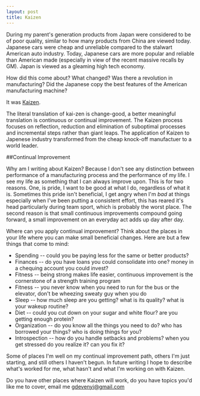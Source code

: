 ```yaml
---
layout: post
title: Kaizen
---
```


During my parent's generation products from Japan were considered to be of poor quality, similar to how many products from China are viewed today. Japanese cars were cheap and unreliable compared to the stalwart American auto industry. Today, Japanese cars are more popular and reliable than American made (especially in view of the recent massive recalls by GM). Japan is viewed as a gleaming high tech economy.

How did this come about? What changed? Was there a revolution in manufacturing? Did the Japanese copy the best features of the American manufacturing machine?

It was [Kaizen](https://en.wikipedia.org/wiki/Kaizen).

The literal translation of kai-zen is change-good, a better meaningful translation is continuous or continual improvement. The Kaizen process focuses on reflection, reduction and elimination of suboptimal processes and incremental steps rather than giant leaps. The application of Kaizen to Japenese industry transformed from the cheap knock-off manufactuer to a world leader.

##Continual Improvement

Why am I writing about Kaizen? Because I don't see any distinction between performance of a manufacturing process and the performance of my life. I see my life as something that I can always improve upon. This is for two reasons. One, is pride, I want to be good at what I do, regardless of what it is. Sometimes this pride isn't beneficial, I get angry when I'm *bad* at things especially when I've been putting a consistent effort, this has reared it's head particularly during team sport, which is probably the worst place. The second reason is that small continuous improvements compound going forward, a small improvement on an everyday act adds up day after day.

Where can you apply continual improvement? Think about the places in your life where you can make small beneficial changes. Here are but a few things that come to mind:

- Spending -- could you be paying less for the same or better products?
- Finances -- do you have loans you could consolidate into one? money in a chequing account you could invest?
- Fitness -- being strong makes life easier, continuous improvement is the cornerstone of a strength training program
- Fitness -- you never know when you need to run for the bus or the elevator, don't be wheezing sweaty guy when you do
- Sleep -- how much sleep are you getting? what is its quality? what is your wakeup routine?
- Diet -- could you cut down on your sugar and white flour? are you getting enough protein?
- Organization -- do you know all the things you need to do? who has borrowed your things? who is doing things for you?
- Introspection -- how do you handle setbacks and problems? when you get stressed do you realize it? can you fix it?

Some of places I'm well on my continual improvement path, others I'm just starting, and still others I haven't begun. In future writing I hope to describe what's worked for me, what hasn't and what I'm working on with Kaizen.

Do you have other places where Kaizen will work, do you have topics you'd like me to cover, email me [gdevenyi@gmail.com](mailto:gdevenyi@gmail.com)
